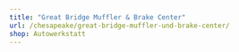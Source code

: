 ```yaml
---
title: "Great Bridge Muffler & Brake Center"
url: /chesapeake/great-bridge-muffler-und-brake-center/
shop: Autowerkstatt
---
```

